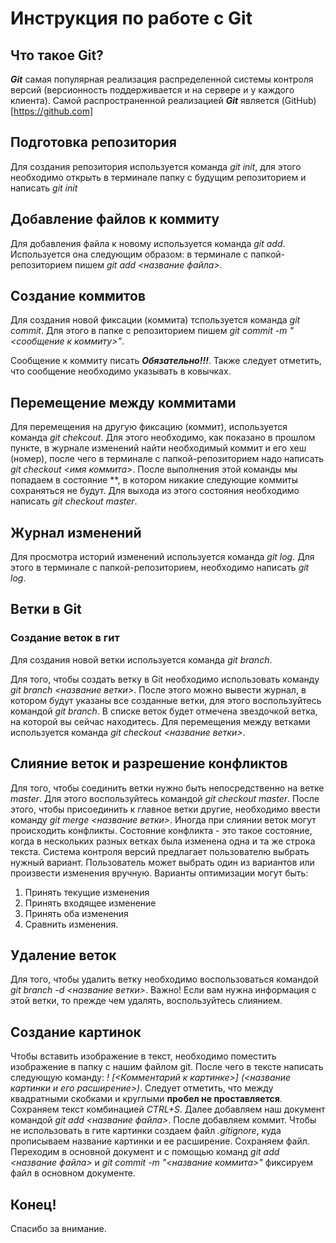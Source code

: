 # Инструкция по работе с Git

## Что такое Git?

***Git*** самая популярная реализация распределенной системы контроля версий (версионность поддерживается и на сервере и у каждого клиента). Самой распространенной реализацией ***Git*** является (GitHub)[https://github.com]

## Подготовка репозитория

Для создания репозитория используется команда *git init*, для этого необходимо открыть в терминале папку с будущим репозиторием и написать *git init*

## Добавление файлов к коммиту

Для добавления файла к новому используется команда *git add*. Используется она следующим образом: в терминале с папкой-репозиторием пишем *git add <название файла>*.

## Создание коммитов

Для создания новой фиксации (коммита) тспользуется команда *git commit*. Для этого в папке с репозиторием пишем *git commit -m "<сообщение к коммиту>"*. 

Сообщение к коммиту писать ***Обязательно!!!***. Также следует отметить, что сообщение необходимо указывать в ковычках.

## Перемещение между коммитами

Для перемещения на другую фиксацию (коммит), используется команда *git chekcout*. Для этого необходимо, как показано в прошлом пункте, в журнале изменений найти необходимый коммит и его хеш (номер), после чего в терминале с папкой-репозиторием надо написать *git checkout <имя коммита>*. После выполнения этой команды мы попадаем в состояние **, в котором никакие следующие коммиты сохраняться не будут. Для выхода из этого состояния необходимо написать *git checkout master*.

## Журнал изменений

Для просмотра историй изменений используется команда *git log*. Для этого в терминале с папкой-репозиторием, необходимо написать *git log*.

## Ветки в Git

### Создание веток в гит
Для создания новой ветки используется команда *git branch*.

Для того, чтобы создать ветку в Git необходимо использовать команду *git branch <название ветки>*. После этого можно вывести журнал, в котором будут указаны все созданные ветки, для этого воспользуйтесь командой *git branch*. В списке веток будет отмечена звездочкой ветка, на которой вы сейчас находитесь. Для перемещения между ветками используется команда *git checkout <название ветки>*.

## Слияние веток и разрешение конфликтов

Для того, чтобы соединить ветки нужно быть непосредственно на ветке *master*. Для этого воспользуйтесь командой *git checkout master*. После этого, чтобы присоединить к главное ветки другие, необходимо ввести команду *git merge <название ветки>*.
Иногда при слиянии веток могут происходить конфликты. Состояние конфликта - это такое состояние, когда в нескольких разных ветках была изменена одна и та же строка текста. Система контроля версий предлагает пользователю выбрать нужный вариант. Пользователь может выбрать один из вариантов или произвести изменения вручную. Варианты оптимизации могут быть:

1. Принять текущие изменения
2. Принять входящее изменение
3. Принять оба изменения
4. Сравнить изменения.

## Удаление веток

Для того, чтобы удалить ветку необходимо воспользоваться командой *git branch -d <название ветки>*. Важно! Если вам нужна информация с этой ветки, то прежде чем удалять, воспользуйтесь слиянием.

## Создание картинок

Чтобы вставить изображение в текст, необходимо поместить изображение в папку с нашим файлом git. После чего в тексте написать следующую команду: 
*! [<Комментарий к картинке>] (<название картинки и его расширение>)*. Следует отметить, что между квадратными скобками и круглыми **пробел не проставляется**.
Сохраняем текст комбинацией *CTRL+S*. Далее добавляем наш документ командой *git add <название файла>*. После добавляем коммит. 
Чтобы не использовать в гите картинки создаем файл *.gitignore*, куда прописываем название картинки и ее расширение. Сохраняем файл. Переходим в основной документ и с помощью команд *git add <название файла>* и *git commit -m "<название коммита>"* фиксируем файл в основном документе.

## Конец!

Спасибо за внимание.
